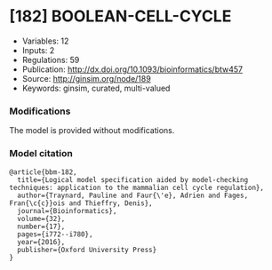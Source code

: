 # \[182\] BOOLEAN-CELL-CYCLE

 - Variables: 12
 - Inputs: 2
 - Regulations: 59
 - Publication: http://dx.doi.org/10.1093/bioinformatics/btw457
 - Source: http://ginsim.org/node/189
 - Keywords: ginsim, curated, multi-valued


### Modifications

The model is provided without modifications.

### Model citation

```
@article{bbm-182,
  title={Logical model specification aided by model-checking techniques: application to the mammalian cell cycle regulation},
  author={Traynard, Pauline and Faur{\'e}, Adrien and Fages, Fran{\c{c}}ois and Thieffry, Denis},
  journal={Bioinformatics},
  volume={32},
  number={17},
  pages={i772--i780},
  year={2016},
  publisher={Oxford University Press}
}

```

